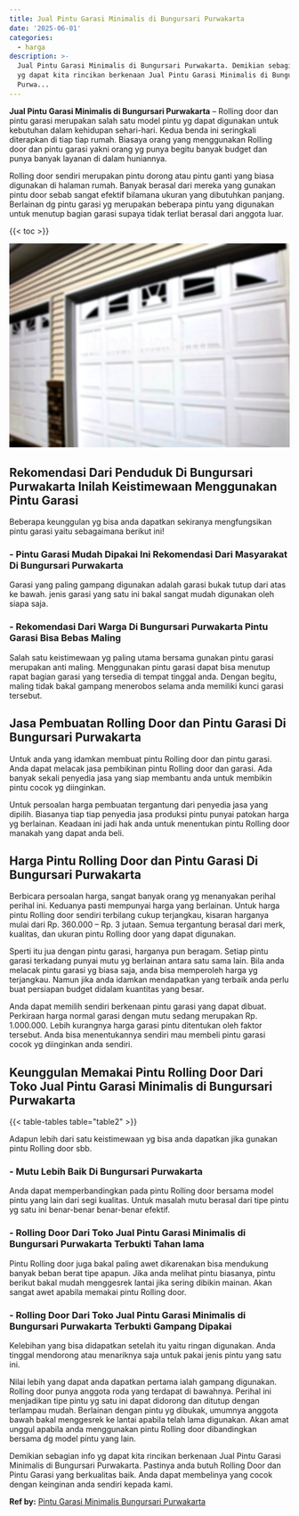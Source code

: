 ```yaml
---
title: Jual Pintu Garasi Minimalis di Bungursari Purwakarta
date: '2025-06-01'
categories:
  - harga
description: >-
  Jual Pintu Garasi Minimalis di Bungursari Purwakarta. Demikian sebagian info
  yg dapat kita rincikan berkenaan Jual Pintu Garasi Minimalis di Bungursari
  Purwa...
---
```


**Jual Pintu Garasi Minimalis di Bungursari Purwakarta** – Rolling door dan pintu garasi merupakan salah satu model pintu yg dapat digunakan untuk kebutuhan dalam kehidupan sehari-hari. Kedua benda ini seringkali diterapkan di tiap tiap rumah. Biasaya orang yang menggunakan Rolling door dan pintu garasi yakni orang yg punya begitu banyak budget dan punya banyak layanan di dalam huniannya.

Rolling door sendiri merupakan pintu dorong atau pintu ganti yang biasa digunakan di halaman rumah. Banyak berasal dari mereka yang gunakan pintu door sebab sangat efektif bilamana ukuran yang dibutuhkan panjang. Berlainan dg pintu garasi yg merupakan beberapa pintu yang digunakan untuk menutup bagian garasi supaya tidak terliat berasal dari anggota luar.

{{< toc >}}

![Jual Pintu Garasi Minimalis di Bungursari Purwakarta](/images/pintu-garasi-42.png)

## Rekomendasi Dari Penduduk Di Bungursari Purwakarta Inilah Keistimewaan Menggunakan Pintu Garasi

Beberapa keunggulan yg bisa anda dapatkan sekiranya mengfungsikan pintu garasi yaitu sebagaimana berikut ini!

### \- Pintu Garasi Mudah Dipakai Ini Rekomendasi Dari Masyarakat Di Bungursari Purwakarta

Garasi yang paling gampang digunakan adalah garasi bukak tutup dari atas ke bawah. jenis garasi yang satu ini bakal sangat mudah digunakan oleh siapa saja.

### \- Rekomendasi Dari Warga Di Bungursari Purwakarta Pintu Garasi Bisa Bebas Maling

Salah satu keistimewaan yg paling utama bersama gunakan pintu garasi merupakan anti maling. Menggunakan pintu garasi dapat bisa menutup rapat bagian garasi yang tersedia di tempat tinggal anda. Dengan begitu, maling tidak bakal gampang menerobos selama anda memiliki kunci garasi tersebut.

## Jasa Pembuatan Rolling Door dan Pintu Garasi Di Bungursari Purwakarta

Untuk anda yang idamkan membuat pintu Rolling door dan pintu garasi. Anda dapat melacak jasa pembikinan pintu Rolling door dan garasi. Ada banyak sekali penyedia jasa yang siap membantu anda untuk membikin pintu cocok yg diinginkan.

Untuk persoalan harga pembuatan tergantung dari penyedia jasa yang dipilih. Biasanya tiap tiap penyedia jasa produksi pintu punyai patokan harga yg berlainan. Keadaan ini jadi hak anda untuk menentukan pintu Rolling door manakah yang dapat anda beli.

## Harga Pintu Rolling Door dan Pintu Garasi Di Bungursari Purwakarta

Berbicara persoalan harga, sangat banyak orang yg menanyakan perihal perihal ini. Keduanya pasti mempunyai harga yang berlainan. Untuk harga pintu Rolling door sendiri terbilang cukup terjangkau, kisaran harganya mulai dari Rp. 360.000 – Rp. 3 jutaan. Semua tergantung berasal dari merk, kualitas, dan ukuran pintu Rolling door yang dapat digunakan.

Sperti itu jua dengan pintu garasi, harganya pun beragam. Setiap pintu garasi terkadang punyai mutu yg berlainan antara satu sama lain. Bila anda melacak pintu garasi yg biasa saja, anda bisa memperoleh harga yg terjangkau. Namun jika anda idamkan mendapatkan yang terbaik anda perlu buat persiapan budget didalam kuantitas yang besar.

Anda dapat memilih sendiri berkenaan pintu garasi yang dapat dibuat. Perkiraan harga normal garasi dengan mutu sedang merupakan Rp. 1.000.000. Lebih kurangnya harga garasi pintu ditentukan oleh faktor tersebut. Anda bisa menentukannya sendiri mau membeli pintu garasi cocok yg diinginkan anda sendiri.

## Keunggulan Memakai Pintu Rolling Door Dari Toko Jual Pintu Garasi Minimalis di Bungursari Purwakarta

{{< table-tables table="table2" >}}

Adapun lebih dari satu keistimewaan yg bisa anda dapatkan jika gunakan pintu Rolling door sbb.

### \- Mutu Lebih Baik Di Bungursari Purwakarta

Anda dapat memperbandingkan pada pintu Rolling door bersama model pintu yang lain dari segi kualitas. Untuk masalah mutu berasal dari tipe pintu yg satu ini benar-benar benar-benar efektif.

### \- Rolling Door Dari Toko Jual Pintu Garasi Minimalis di Bungursari Purwakarta Terbukti Tahan lama

Pintu Rolling door juga bakal paling awet dikarenakan bisa mendukung banyak beban berat tipe apapun. Jika anda melihat pintu biasanya, pintu berikut bakal mudah menggesrek lantai jika sering dibikin mainan. Akan sangat awet apabila memakai pintu Rolling door.

### \- Rolling Door Dari Toko Jual Pintu Garasi Minimalis di Bungursari Purwakarta Terbukti Gampang Dipakai

Kelebihan yang bisa didapatkan setelah itu yaitu ringan digunakan. Anda tinggal mendorong atau menariknya saja untuk pakai jenis pintu yang satu ini.

Nilai lebih yang dapat anda dapatkan pertama ialah gampang digunakan. Rolling door punya anggota roda yang terdapat di bawahnya. Perihal ini menjadikan tipe pintu yg satu ini dapat didorong dan ditutup dengan terlampau mudah. Berlainan dengan pintu yg dibukak, umumnya anggota bawah bakal menggesrek ke lantai apabila telah lama digunakan. Akan amat unggul apabila anda menggunakan pintu Rolling door dibandingkan bersama dg model pintu yang lain.

Demikian sebagian info yg dapat kita rincikan berkenaan Jual Pintu Garasi Minimalis di Bungursari Purwakarta. Pastinya anda butuh Rolling Door dan Pintu Garasi yang berkualitas baik. Anda dapat membelinya yang cocok dengan keinginan anda sendiri kepada kami.

**Ref by:** [Pintu Garasi Minimalis Bungursari Purwakarta](https://id.wikipedia.org/wiki/Pintu)
